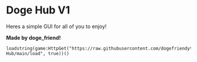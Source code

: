 # Doge Hub V1

Heres a simple GUI for all of you to enjoy!

**Made by doge_friend!**
```
loadstring(game:HttpGet("https://raw.githubusercontent.com/dogefriendyt/Doge-Hub/main/load", true))()

